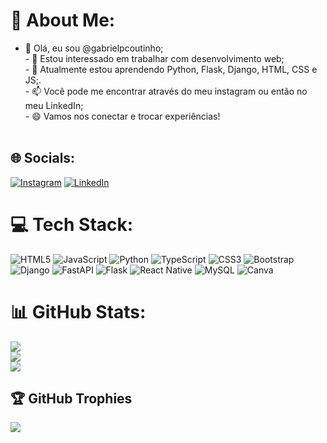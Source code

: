 # 💫 About Me:
- 👋 Olá, eu sou @gabrielpcoutinho;<br>- 👀 Estou interessado em trabalhar com desenvolvimento web;<br>- 🌱 Atualmente estou aprendendo Python, Flask, Django, HTML, CSS e JS;.<br>- 📫 Você pode me encontrar através do meu instagram ou então no meu LinkedIn;<br>- 😄 Vamos nos conectar e trocar experiências!<br><br>


## 🌐 Socials:
[![Instagram](https://img.shields.io/badge/Instagram-%23E4405F.svg?logo=Instagram&logoColor=white)](https://instagram.com/gabrielpcoutinho) [![LinkedIn](https://img.shields.io/badge/LinkedIn-%230077B5.svg?logo=linkedin&logoColor=white)](https://linkedin.com/in/gabrielpcoutinho) 

# 💻 Tech Stack:
![HTML5](https://img.shields.io/badge/html5-%23E34F26.svg?style=for-the-badge&logo=html5&logoColor=white) ![JavaScript](https://img.shields.io/badge/javascript-%23323330.svg?style=for-the-badge&logo=javascript&logoColor=%23F7DF1E) ![Python](https://img.shields.io/badge/python-3670A0?style=for-the-badge&logo=python&logoColor=ffdd54) ![TypeScript](https://img.shields.io/badge/typescript-%23007ACC.svg?style=for-the-badge&logo=typescript&logoColor=white) ![CSS3](https://img.shields.io/badge/css3-%231572B6.svg?style=for-the-badge&logo=css3&logoColor=white) ![Bootstrap](https://img.shields.io/badge/bootstrap-%238511FA.svg?style=for-the-badge&logo=bootstrap&logoColor=white) ![Django](https://img.shields.io/badge/django-%23092E20.svg?style=for-the-badge&logo=django&logoColor=white) ![FastAPI](https://img.shields.io/badge/FastAPI-005571?style=for-the-badge&logo=fastapi) ![Flask](https://img.shields.io/badge/flask-%23000.svg?style=for-the-badge&logo=flask&logoColor=white) ![React Native](https://img.shields.io/badge/react_native-%2320232a.svg?style=for-the-badge&logo=react&logoColor=%2361DAFB) ![MySQL](https://img.shields.io/badge/mysql-4479A1.svg?style=for-the-badge&logo=mysql&logoColor=white) ![Canva](https://img.shields.io/badge/Canva-%2300C4CC.svg?style=for-the-badge&logo=Canva&logoColor=white)
# 📊 GitHub Stats:
![](https://github-readme-stats.vercel.app/api?username=gabrielpcoutinho&theme=tokyonight&hide_border=false&include_all_commits=false&count_private=false)<br/>
![](https://github-readme-streak-stats.herokuapp.com/?user=gabrielpcoutinho&theme=tokyonight&hide_border=false)<br/>
![](https://github-readme-stats.vercel.app/api/top-langs/?username=gabrielpcoutinho&theme=tokyonight&hide_border=false&include_all_commits=false&count_private=false&layout=compact)

## 🏆 GitHub Trophies
![](https://github-profile-trophy.vercel.app/?username=gabrielpcoutinho&theme=radical&no-frame=false&no-bg=true&margin-w=4)

<!-- Proudly created with GPRM ( https://gprm.itsvg.in ) -->
